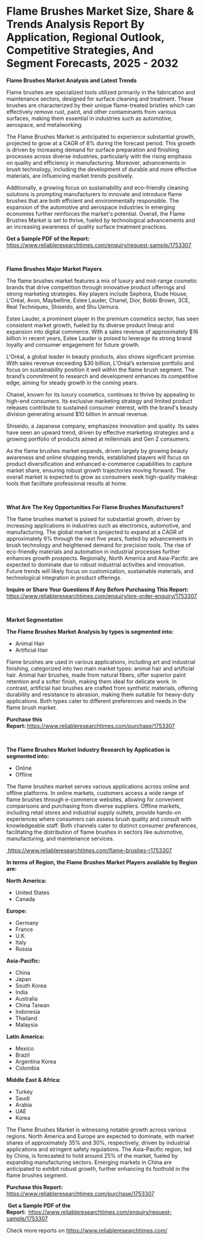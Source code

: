 <p><h1>Flame Brushes Market Size, Share & Trends Analysis Report By Application, Regional Outlook, Competitive Strategies, And Segment Forecasts, 2025 - 2032</h1></p><p><strong>Flame Brushes Market Analysis and Latest Trends</strong></p>
<p><p>Flame brushes are specialized tools utilized primarily in the fabrication and maintenance sectors, designed for surface cleaning and treatment. These brushes are characterized by their unique flame-treated bristles which can effectively remove rust, paint, and other contaminants from various surfaces, making them essential in industries such as automotive, aerospace, and metalworking.</p><p>The Flame Brushes Market is anticipated to experience substantial growth, projected to grow at a CAGR of 8% during the forecast period. This growth is driven by increasing demand for surface preparation and finishing processes across diverse industries, particularly with the rising emphasis on quality and efficiency in manufacturing. Moreover, advancements in brush technology, including the development of durable and more effective materials, are influencing market trends positively.</p><p>Additionally, a growing focus on sustainability and eco-friendly cleaning solutions is prompting manufacturers to innovate and introduce flame brushes that are both efficient and environmentally responsible. The expansion of the automotive and aerospace industries in emerging economies further reinforces the market's potential. Overall, the Flame Brushes Market is set to thrive, fueled by technological advancements and an increasing awareness of quality surface treatment practices.</p></p>
<p><strong>Get a Sample PDF of the Report:&nbsp;</strong> <a href="https://www.reliableresearchtimes.com/enquiry/request-sample/1753307?utm_campaign=3004&utm_medium=2&utm_source=Github&utm_content=ia&utm_term=04042025&utm_id=flame-brushes">https://www.reliableresearchtimes.com/enquiry/request-sample/1753307</a></p>
<p>&nbsp;</p>
<p><strong>Flame Brushes Major Market Players</strong></p>
<p><p>The flame brushes market features a mix of luxury and mid-range cosmetic brands that drive competition through innovative product offerings and strong marketing strategies. Key players include Sephora, Etude House, L'Oréal, Avon, Maybelline, Estee Lauder, Chanel, Dior, Bobbi Brown, 3CE, Real Techniques, Shiseido, and Shu Uemura.</p><p>Estee Lauder, a prominent player in the premium cosmetics sector, has seen consistent market growth, fueled by its diverse product lineup and expansion into digital commerce. With a sales revenue of approximately $16 billion in recent years, Estee Lauder is poised to leverage its strong brand loyalty and consumer engagement for future growth.</p><p>L'Oréal, a global leader in beauty products, also shows significant promise. With sales revenue exceeding $30 billion, L'Oréal’s extensive portfolio and focus on sustainability position it well within the flame brush segment. The brand’s commitment to research and development enhances its competitive edge, aiming for steady growth in the coming years.</p><p>Chanel, known for its luxury cosmetics, continues to thrive by appealing to high-end consumers. Its exclusive marketing strategy and limited product releases contribute to sustained consumer interest, with the brand's beauty division generating around $10 billion in annual revenue.</p><p>Shiseido, a Japanese company, emphasizes innovation and quality. Its sales have seen an upward trend, driven by effective marketing strategies and a growing portfolio of products aimed at millennials and Gen Z consumers. </p><p>As the flame brushes market expands, driven largely by growing beauty awareness and online shopping trends, established players will focus on product diversification and enhanced e-commerce capabilities to capture market share, ensuring robust growth trajectories moving forward. The overall market is expected to grow as consumers seek high-quality makeup tools that facilitate professional results at home.</p></p>
<p>&nbsp;</p>
<p><strong>What Are The Key Opportunities For Flame Brushes Manufacturers?</strong></p>
<p><p>The flame brushes market is poised for substantial growth, driven by increasing applications in industries such as electronics, automotive, and manufacturing. The global market is projected to expand at a CAGR of approximately 6% through the next five years, fueled by advancements in brush technology and heightened demand for precision tools. The rise of eco-friendly materials and automation in industrial processes further enhances growth prospects. Regionally, North America and Asia-Pacific are expected to dominate due to robust industrial activities and innovation. Future trends will likely focus on customization, sustainable materials, and technological integration in product offerings.</p></p>
<p><strong>Inquire or Share Your Questions If Any Before Purchasing This Report:</strong> <a href="https://www.reliableresearchtimes.com/enquiry/pre-order-enquiry/1753307?utm_campaign=3004&utm_medium=2&utm_source=Github&utm_content=ia&utm_term=04042025&utm_id=flame-brushes">https://www.reliableresearchtimes.com/enquiry/pre-order-enquiry/1753307</a></p>
<p>&nbsp;</p>
<p><strong>Market Segmentation</strong></p>
<p><strong>The Flame Brushes Market Analysis by types is segmented into:</strong></p>
<p><ul><li>Animal Hair</li><li>Artificial Hair</li></ul></p>
<p><p>Flame brushes are used in various applications, including art and industrial finishing, categorized into two main market types: animal hair and artificial hair. Animal hair brushes, made from natural fibers, offer superior paint retention and a softer finish, making them ideal for delicate work. In contrast, artificial hair brushes are crafted from synthetic materials, offering durability and resistance to abrasion, making them suitable for heavy-duty applications. Both types cater to different preferences and needs in the flame brush market.</p></p>
<p><strong>Purchase this Report:&nbsp;</strong><a href="https://www.reliableresearchtimes.com/purchase/1753307?utm_campaign=3004&utm_medium=2&utm_source=Github&utm_content=ia&utm_term=04042025&utm_id=flame-brushes">https://www.reliableresearchtimes.com/purchase/1753307</a></p>
<p>&nbsp;</p>
<p><strong>The Flame Brushes Market Industry Research by Application is segmented into:</strong></p>
<p><ul><li>Online</li><li>Offline</li></ul></p>
<p><p>The flame brushes market serves various applications across online and offline platforms. In online markets, customers access a wide range of flame brushes through e-commerce websites, allowing for convenient comparisons and purchasing from diverse suppliers. Offline markets, including retail stores and industrial supply outlets, provide hands-on experiences where consumers can assess brush quality and consult with knowledgeable staff. Both channels cater to distinct consumer preferences, facilitating the distribution of flame brushes in sectors like automotive, manufacturing, and maintenance services.</p></p>
<p><a href="https://www.reliableresearchtimes.com/flame-brushes-r1753307?utm_campaign=3004&utm_medium=2&utm_source=Github&utm_content=ia&utm_term=04042025&utm_id=flame-brushes">&nbsp;https://www.reliableresearchtimes.com/flame-brushes-r1753307</a></p>
<p><strong>In terms of Region, the Flame Brushes Market Players available by Region are:</strong></p>
<p>
    <p> <strong> North America: </strong>
        <ul>
            <li>United States</li>
            <li>Canada</li>
        </ul>
        </p> 
    <p> <strong> Europe: </strong>
        <ul>
            <li>Germany</li>
            <li>France</li>
            <li>U.K.</li>
            <li>Italy</li>
            <li>Russia</li>
        </ul>
        </p> 
    <p> <strong> Asia-Pacific: </strong>
        <ul>
            <li>China</li>
            <li>Japan</li>
            <li>South Korea</li>
            <li>India</li>
            <li>Australia</li>
            <li>China Taiwan</li>
            <li>Indonesia</li>
            <li>Thailand</li>
            <li>Malaysia</li>
        </ul>
        </p> 
    <p> <strong> Latin America: </strong>
        <ul>
            <li>Mexico</li>
            <li>Brazil</li>
            <li>Argentina Korea</li>
            <li>Colombia</li>
        </ul>
        </p> 
    <p> <strong> Middle East & Africa: </strong>
        <ul>
            <li>Turkey</li>
            <li>Saudi</li>
            <li>Arabia</li>
            <li>UAE</li>
            <li>Korea</li>
        </ul>
    </p>
    </p>
<p><p>The Flame Brushes Market is witnessing notable growth across various regions. North America and Europe are expected to dominate, with market shares of approximately 35% and 30%, respectively, driven by industrial applications and stringent safety regulations. The Asia-Pacific region, led by China, is forecasted to hold around 25% of the market, fueled by expanding manufacturing sectors. Emerging markets in China are anticipated to exhibit robust growth, further enhancing its foothold in the flame brushes segment.</p></p>
<p><strong>Purchase this Report: </strong><a href="https://www.reliableresearchtimes.com/purchase/1753307?utm_campaign=3004&utm_medium=2&utm_source=Github&utm_content=ia&utm_term=04042025&utm_id=flame-brushes">https://www.reliableresearchtimes.com/purchase/1753307</a></p>
<p>&nbsp;<strong>Get a Sample PDF of the Report:&nbsp;&nbsp;</strong><a href="https://www.reliableresearchtimes.com/enquiry/request-sample/1753307?utm_campaign=3004&utm_medium=2&utm_source=Github&utm_content=ia&utm_term=04042025&utm_id=flame-brushes">https://www.reliableresearchtimes.com/enquiry/request-sample/1753307</a></p>
<p><strong></strong></p>
<p>Check more reports on <a href="https://www.reliableresearchtimes.com/?utm_campaign=3004&utm_medium=2&utm_source=Github&utm_content=ia&utm_term=04042025&utm_id=flame-brushes">https://www.reliableresearchtimes.com/</a></p>